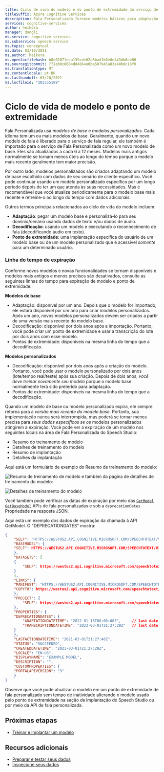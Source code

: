 ```yaml
---
title: Ciclo de vida do modelo e do ponto de extremidade do serviço de Fala Personalizada-fala
titleSuffix: Azure Cognitive Services
description: Fala Personalizada fornece modelos básicos para adaptação e permite criar modelos personalizados com base em seus dados. Este artigo descreve as linhas do tempo para modelos e pontos de extremidade que usam esses modelos.
services: cognitive-services
author: heikora
manager: dongli
ms.service: cognitive-services
ms.subservice: speech-service
ms.topic: conceptual
ms.date: 03/10/2021
ms.author: heikora
ms.openlocfilehash: b8e02071eca139cde02a8bad1b0e0e443db6ab86
ms.sourcegitcommit: 772eb9c6684dd4864e0ba507945a83e48b8c16f0
ms.translationtype: MT
ms.contentlocale: pt-BR
ms.lasthandoff: 03/20/2021
ms.locfileid: "103555189"
---
```

# <a name="model-and-endpoint-lifecycle"></a>Ciclo de vida de modelo e ponto de extremidade

Fala Personalizada usa *modelos de base* e *modelos personalizados*. Cada idioma tem um ou mais modelos de base. Geralmente, quando um novo modelo de fala é liberado para o serviço de fala regular, ele também é importado para o serviço de Fala Personalizada como um novo modelo de base. Eles são atualizados a cada 6 a 12 meses. Modelos mais antigos normalmente se tornam menos úteis ao longo do tempo porque o modelo mais recente geralmente tem maior precisão.

Por outro lado, modelos personalizados são criados adaptando um modelo de base escolhido com dados de seu cenário de cliente específico. Você pode continuar usando um modelo personalizado específico por um longo período depois de ter um que atenda às suas necessidades. Mas é recomendável que você atualize periodicamente para o modelo base mais recente e retreine-o ao longo do tempo com dados adicionais. 

Outros termos principais relacionados ao ciclo de vida do modelo incluem:

* **Adaptação**: pegar um modelo base e personalizá-lo para seu domínio/cenário usando dados de texto e/ou dados de áudio.
* **Decodificação**: usando um modelo e executando o reconhecimento de fala (decodificando áudio em texto).
* **Ponto de extremidade**: uma implantação específica do usuário de um modelo base ou de um modelo personalizado que é acessível *somente* para um determinado usuário.

### <a name="expiration-timeline"></a>Linha do tempo de expiração

Conforme novos modelos e novas funcionalidades se tornam disponíveis e modelos mais antigos e menos precisos são desativados, consulte as seguintes linhas do tempo para expiração de modelo e ponto de extremidade:

**Modelos de base** 

* Adaptação: disponível por um ano. Depois que o modelo for importado, ele estará disponível por um ano para criar modelos personalizados. Após um ano, novos modelos personalizados devem ser criados a partir de uma versão mais recente do modelo base.  
* Decodificação: disponível por dois anos após a importação. Portanto, você pode criar um ponto de extremidade e usar a transcrição do lote por dois anos com esse modelo. 
* Pontos de extremidade: disponíveis na mesma linha do tempo que a decodificação.

**Modelos personalizados**

* Decodificação: disponível por dois anos após a criação do modelo. Portanto, você pode usar o modelo personalizado por dois anos (lote/tempo real/teste) após sua criação. Depois de dois anos, *você deve treinar novamente seu modelo* porque o modelo base normalmente terá sido preterido para adaptação.  
* Pontos de extremidade: disponíveis na mesma linha do tempo que a decodificação.

Quando um modelo de base ou modelo personalizado expira, ele sempre retorna para a *versão mais recente do modelo base*. Portanto, sua implementação nunca será interrompida, mas poderá se tornar menos precisa para *seus dados específicos se os* modelos personalizados atingirem a expiração. Você pode ver a expiração de um modelo nos seguintes locais na área de Fala Personalizada do Speech Studio:

* Resumo do treinamento de modelo
* Detalhes de treinamento do modelo
* Resumo de implantação
* Detalhes da implantação

Aqui está um formulário de exemplo do Resumo de treinamento do modelo:

![Resumo de treinamento de modelo ](media/custom-speech/custom-speech-model-training-with-expiry.png) e também da página de detalhes de treinamento do modelo:

![Detalhes de treinamento do modelo](media/custom-speech/custom-speech-model-details-with-expiry.png)

Você também pode verificar as datas de expiração por meio das [`GetModel`](https://westus.dev.cognitive.microsoft.com/docs/services/speech-to-text-api-v3-0/operations/GetModel) [`GetBaseModel`](https://westus.dev.cognitive.microsoft.com/docs/services/speech-to-text-api-v3-0/operations/GetBaseModel) APIs de fala personalizadas e sob a `deprecationDates` Propriedade na resposta JSON.

Aqui está um exemplo dos dados de expiração da chamada à API GetModel. O "DEPRECATIONDATES" mostra: 
```json
{
    "SELF": "HTTPS://WESTUS2.API.COGNITIVE.MICROSOFT.COM/SPEECHTOTEXT/V3.0/MODELS/{id}",
    "BASEMODEL": {
    "SELF": HTTPS://WESTUS2.API.COGNITIVE.MICROSOFT.COM/SPEECHTOTEXT/V3.0/MODELS/BASE/{id}
    },
    "DATASETS": [
    {
        "SELF": https://westus2.api.cognitive.microsoft.com/speechtotext/v3.0/datasets/{id}
    }
    ],
    "LINKS": {
    "MANIFEST": "HTTPS://WESTUS2.API.COGNITIVE.MICROSOFT.COM/SPEECHTOTEXT/V3.0/MODELS/{id}/MANIFEST",
    "COPYTO": https://westus2.api.cognitive.microsoft.com/speechtotext/v3.0/models/{id}/copyto
    },
    "PROJECT": {
        "SELF": https://westus2.api.cognitive.microsoft.com/speechtotext/v3.0/projects/{id}
    },
    "PROPERTIES": {
    "DEPRECATIONDATES": {
        "ADAPTATIONDATETIME": "2022-01-15T00:00:00Z",     // last date this model can be used for adaptation
        "TRANSCRIPTIONDATETIME": "2023-03-01T21:27:29Z"   // last date this model can be used for decoding
    }
    },
    "LASTACTIONDATETIME": "2021-03-01T21:27:40Z",
    "STATUS": "SUCCEEDED",
    "CREATEDDATETIME": "2021-03-01T21:27:29Z",
    "LOCALE": "EN-US",
    "DISPLAYNAME": "EXAMPLE MODEL",
    "DESCRIPTION": "",
    "CUSTOMPROPERTIES": {
    "PORTALAPIVERSION": "3"
    }
}
```
Observe que você pode atualizar o modelo em um ponto de extremidade de fala personalizado sem tempo de inatividade alterando o modelo usado pelo ponto de extremidade na seção de implantação do Speech Studio ou por meio da API de fala personalizada.

## <a name="next-steps"></a>Próximas etapas

* [Treinar e implantar um modelo](how-to-custom-speech-train-model.md)

## <a name="additional-resources"></a>Recursos adicionais

* [Preparar e testar seus dados](./how-to-custom-speech-test-and-train.md)
* [Inspecione seus dados](how-to-custom-speech-inspect-data.md)